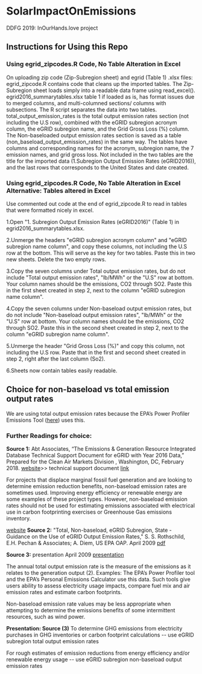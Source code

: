 # SolarImpactOnEmissions
DDFG 2019: InOurHands.love project

## Instructions for Using this Repo
### Using egrid_zipcodes.R Code, No Table Alteration in Excel 

On uploading zip code (Zip-Subregion sheet) and egrid (Table 1) .xlsx files: egrid_zipcode.R contains code that cleans up the imported tables. The Zip-Subregion sheet loads simply into a readable data frame using read_excel(). egrid2016_summarytables.xlsx table 1 if loaded as is, has format issues due to merged columns, and multi-columned sections/ columns with subsections. The R script separates the data into two tables. total_output_emission_rates is the total output emission rates section (not including the U.S row), combined with the eGRID subregion acronym column, the eGRID subregion name, and the Grid Gross Loss (%) column. The Non-baseloaded output emission rates section is saved as a table (non_baseload_output_emission_rates) in the same way. The tables have columns and corresponding names for the acronym, subregion name, the 7 emission names, and grid gross loss. Not included in the two tables are the title for the imported data (1.Subregion Output Emission Rates (eGRID2016)), and the last rows that corresponds to the United States and date created. 

### Using egrid_zipcodes.R Code, No Table Alteration in Excel Alternative: Tables altered in Excel

Use commented out code at the end of egrid_zipcode.R to read in tables that were formatted nicely in excel.

1.Open "1. Subregion Output Emission Rates (eGRID2016)" (Table 1) in egrid2016_summarytables.xlsx. 

2.Unmerge the headers "eGRID subregion acronym column" and "eGRID subregion name column", and copy these columns, not including the U.S row at the bottom. This will serve as the key for two tables. Paste this in two new sheets. Delete the two empty rows.

3.Copy the seven columns under Total output emission rates, but do not include "Total output emission rates", "lb/MWh" or the "U.S" row at bottom. Your column names should be the emissions, CO2 through SO2. Paste this in the first sheet created in step 2, next to the column "eGRID subregion name column".

4.Copy the seven columns under Non-baseload output emission rates, but do not include "Non-baseload output emission rates", "lb/MWh" or the "U.S" row at bottom. Your column names should be the emissions, CO2 through SO2. Paste this in the second sheet created in step 2, next to the column "eGRID subregion name column".

5.Unmerge the header "Grid Gross Loss (%)" and copy this column, not including the U.S row. Paste that in the first and second sheet created in step 2, right after the last column (So2).

6.Sheets now contain tables easily readable.


## Choice for non-baseload vs total emission output rates

We are using total output emission rates because the EPA’s Power Profiler Emissions Tool ([here]( https://www.epa.gov/energy/power-profiler#/NEWE)) uses this. 

### Further Readings for choice:

**Source 1:** Abt Associates, “The Emissions & Generation Resource Integrated Database Technical Support Document for eGRID with Year 2016 Data,” Prepared for the Clean Air Markets Division , Washington, DC, February 2018.
[website]( https://www.epa.gov/energy/emissions-generation-resource-integrated-database-egrid)>> technical support document [link](https://www.epa.gov/sites/production/files/2018-02/documents/egrid2016_technicalsupportdocument_0.pdf) 

For projects that displace marginal fossil fuel generation and are looking to determine emission reduction benefits, non-baseload emission rates are sometimes used. Improving energy efficiency or renewable energy are some examples of these project types. However, non-baseload emission  rates should not be used for estimating emissions associated with electrical use in carbon footprinting exercises or Greenhouse Gas emissions inventory.

[website](https://www3.epa.gov/ttn/chief/conference/ei18/)
**Source 2:** "Total, Non-baseload, eGRID Subregion, State - Guidance on the Use of eGRID Output Emission Rates," S. S. Rothschild, E.H. Pechan & Associates; A. Diem, US EPA OAP. April 2009 
[pdf](https://www3.epa.gov/ttn/chief/conference/ei18/session5/rothschild.pdf)

**Source 3:** presentation April 2009
[presentation](https://www3.epa.gov/ttnchie1/conference/ei18/session5/rothschild_pres.pdf)

The annual total output emission rate is the measure of the emissions as it relates to the generation output (2). Examples: The EPA’s Power Profiler tool and the EPA’s Personal Emissions Calculator use this data. Such tools give users ability to assess electricity usage impacts, compare fuel mix and air emission rates and estimate carbon footprints. 

Non-baseload emission rate values may be less appropriate when attempting to determine the emissions benefits of some intermittent resources, such as wind power. 


**Presentation: Source (3)**
To determine GHG emissions from electricity purchases in GHG inventories or carbon footprint calculations -- use eGRID subregion total output emission rates

For rough estimates of emission reductions from energy efficiency and/or renewable energy usage -- use eGRID subregion non-baseload output emission rates

